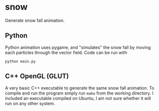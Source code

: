 # snow
Generate snow fall animation.
[](screenshot.jpg)

## Python
Python animation uses pygame, and "simulates" the snow fall by moving each particles through the vector field. Code can be run with 

```
python main.py
```

## C++ OpenGL (GLUT)
A very basic C++ executable to generate the same snow fall animation. To compile and run the program simply run `make` from the working directory. I included an executable compiled on Ubuntu, I am not sure whether it will run  on any other system.
